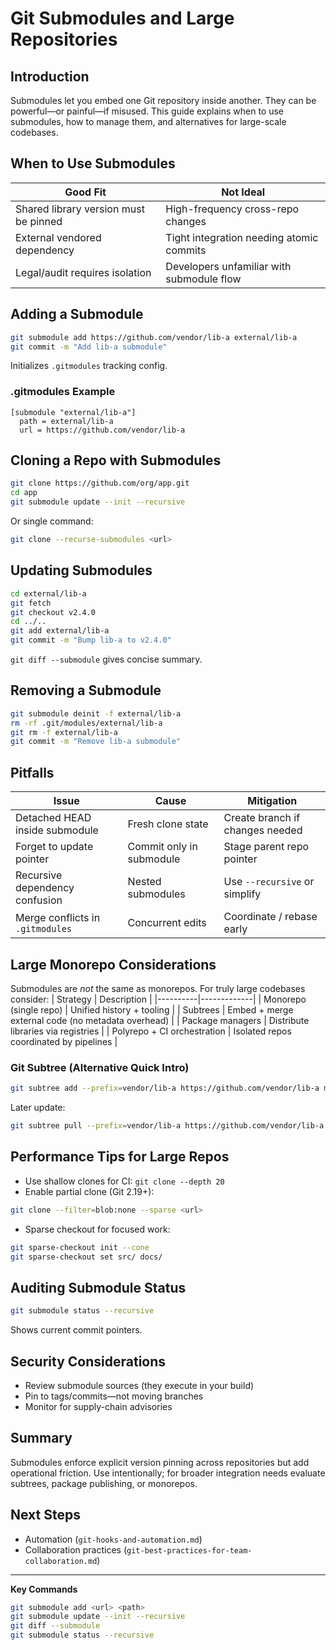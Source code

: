 # Git Submodules and Large Repositories

## Introduction
Submodules let you embed one Git repository inside another. They can be powerful—or painful—if misused. This guide explains when to use submodules, how to manage them, and alternatives for large-scale codebases.

## When to Use Submodules
| Good Fit | Not Ideal |
|----------|-----------|
| Shared library version must be pinned | High-frequency cross-repo changes |
| External vendored dependency | Tight integration needing atomic commits |
| Legal/audit requires isolation | Developers unfamiliar with submodule flow |

## Adding a Submodule
```bash
git submodule add https://github.com/vendor/lib-a external/lib-a
git commit -m "Add lib-a submodule"
```
Initializes `.gitmodules` tracking config.

### .gitmodules Example
```
[submodule "external/lib-a"]
  path = external/lib-a
  url = https://github.com/vendor/lib-a
```

## Cloning a Repo with Submodules
```bash
git clone https://github.com/org/app.git
cd app
git submodule update --init --recursive
```
Or single command:
```bash
git clone --recurse-submodules <url>
```

## Updating Submodules
```bash
cd external/lib-a
git fetch
git checkout v2.4.0
cd ../..
git add external/lib-a
git commit -m "Bump lib-a to v2.4.0"
```
`git diff --submodule` gives concise summary.

## Removing a Submodule
```bash
git submodule deinit -f external/lib-a
rm -rf .git/modules/external/lib-a
git rm -f external/lib-a
git commit -m "Remove lib-a submodule"
```

## Pitfalls
| Issue | Cause | Mitigation |
|-------|-------|------------|
| Detached HEAD inside submodule | Fresh clone state | Create branch if changes needed |
| Forget to update pointer | Commit only in submodule | Stage parent repo pointer |
| Recursive dependency confusion | Nested submodules | Use `--recursive` or simplify |
| Merge conflicts in `.gitmodules` | Concurrent edits | Coordinate / rebase early |

## Large Monorepo Considerations
Submodules are *not* the same as monorepos. For truly large codebases consider:
| Strategy | Description |
|----------|-------------|
| Monorepo (single repo) | Unified history + tooling |
| Subtrees | Embed + merge external code (no metadata overhead) |
| Package managers | Distribute libraries via registries |
| Polyrepo + CI orchestration | Isolated repos coordinated by pipelines |

### Git Subtree (Alternative Quick Intro)
```bash
git subtree add --prefix=vendor/lib-a https://github.com/vendor/lib-a main --squash
```
Later update:
```bash
git subtree pull --prefix=vendor/lib-a https://github.com/vendor/lib-a main --squash
```

## Performance Tips for Large Repos
- Use shallow clones for CI: `git clone --depth 20`
- Enable partial clone (Git 2.19+):
```bash
git clone --filter=blob:none --sparse <url>
```
- Sparse checkout for focused work:
```bash
git sparse-checkout init --cone
git sparse-checkout set src/ docs/
```

## Auditing Submodule Status
```bash
git submodule status --recursive
```
Shows current commit pointers.

## Security Considerations
- Review submodule sources (they execute in your build)
- Pin to tags/commits—not moving branches
- Monitor for supply-chain advisories

## Summary
Submodules enforce explicit version pinning across repositories but add operational friction. Use intentionally; for broader integration needs evaluate subtrees, package publishing, or monorepos.

## Next Steps
- Automation (`git-hooks-and-automation.md`)
- Collaboration practices (`git-best-practices-for-team-collaboration.md`)

---
**Key Commands**
```bash
git submodule add <url> <path>
git submodule update --init --recursive
git diff --submodule
git submodule status --recursive
```
